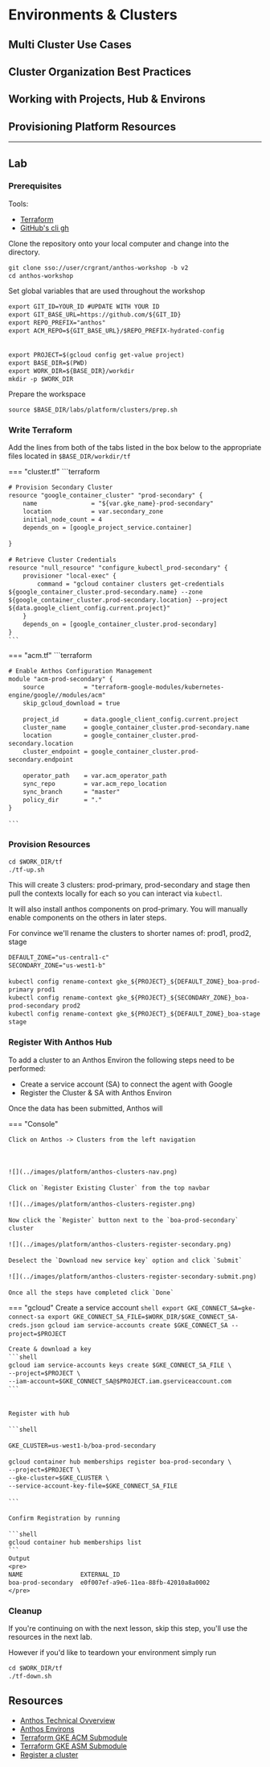 # Environments & Clusters

## Multi Cluster Use Cases

## Cluster Organization Best Practices

## Working with Projects, Hub & Environs

## Provisioning Platform Resources

---

## Lab

### Prerequisites

Tools:

- [Terraform](https://learn.hashicorp.com/terraform/getting-started/install.html)
- [GitHub's cli gh](https://github.com/cli/cli)

Clone the repository onto your local computer and change into the directory.

```shell
git clone sso://user/crgrant/anthos-workshop -b v2
cd anthos-workshop
```

Set global variables that are used throughout the workshop

```shell
export GIT_ID=YOUR_ID #UPDATE WITH YOUR ID
export GIT_BASE_URL=https://github.com/${GIT_ID}
export REPO_PREFIX="anthos"
export ACM_REPO=${GIT_BASE_URL}/$REPO_PREFIX-hydrated-config


export PROJECT=$(gcloud config get-value project)
export BASE_DIR=$(PWD)
export WORK_DIR=${BASE_DIR}/workdir
mkdir -p $WORK_DIR

```
 

Prepare the workspace
```shell
source $BASE_DIR/labs/platform/clusters/prep.sh
```



### Write Terraform 

Add the lines from both of the tabs listed in the box below to the appropriate files located in `$BASE_DIR/workdir/tf`

=== "cluster.tf"
    ```terraform

    # Provision Secondary Cluster
    resource "google_container_cluster" "prod-secondary" {
        name               = "${var.gke_name}-prod-secondary"
        location           = var.secondary_zone
        initial_node_count = 4
        depends_on = [google_project_service.container]

    }
    
    # Retrieve Cluster Credentials
    resource "null_resource" "configure_kubectl_prod-secondary" {
        provisioner "local-exec" {
            command = "gcloud container clusters get-credentials ${google_container_cluster.prod-secondary.name} --zone ${google_container_cluster.prod-secondary.location} --project ${data.google_client_config.current.project}"
        }
        depends_on = [google_container_cluster.prod-secondary]
    }
    ```

=== "acm.tf"
    ```terraform

    # Enable Anthos Configuration Management
    module "acm-prod-secondary" {
        source           = "terraform-google-modules/kubernetes-engine/google//modules/acm"
        skip_gcloud_download = true

        project_id       = data.google_client_config.current.project
        cluster_name     = google_container_cluster.prod-secondary.name
        location         = google_container_cluster.prod-secondary.location
        cluster_endpoint = google_container_cluster.prod-secondary.endpoint

        operator_path    = var.acm_operator_path
        sync_repo        = var.acm_repo_location
        sync_branch      = "master"
        policy_dir       = "."
    }

    ```


### Provision Resources

```shell
cd $WORK_DIR/tf 
./tf-up.sh
```

This will create 3 clusters: prod-primary, prod-secondary and stage then pull the contexts locally for each so you can interact via `kubectl`. 

It will also install anthos components on prod-primary. You will manually enable components on the others in later steps. 

For convince we'll rename the clusters to shorter names of: prod1, prod2, stage

```shell
DEFAULT_ZONE="us-central1-c"
SECONDARY_ZONE="us-west1-b"

kubectl config rename-context gke_${PROJECT}_${DEFAULT_ZONE}_boa-prod-primary prod1
kubectl config rename-context gke_${PROJECT}_${SECONDARY_ZONE}_boa-prod-secondary prod2
kubectl config rename-context gke_${PROJECT}_${DEFAULT_ZONE}_boa-stage stage
```




### Register With Anthos Hub

To add a cluster to an Anthos Environ the following steps need to be performed:

- Create a service account (SA) to connect the agent with Google
- Register the Cluster & SA with Anthos Environ

Once the data has been submitted, Anthos will


=== "Console"
    


    Click on Anthos -> Clusters from the left navigation



    ![](../images/platform/anthos-clusters-nav.png)

    Click on `Register Existing Cluster` from the top navbar

    ![](../images/platform/anthos-clusters-register.png)

    Now click the `Register` button next to the `boa-prod-secondary` cluster

    ![](../images/platform/anthos-clusters-register-secondary.png)
    
    Deselect the `Download new service key` option and click `Submit`

    ![](../images/platform/anthos-clusters-register-secondary-submit.png)

    Once all the steps have completed click `Done`



=== "gcloud"
    Create a service account
    ```shell
    export GKE_CONNECT_SA=gke-connect-sa
    export GKE_CONNECT_SA_FILE=$WORK_DIR/$GKE_CONNECT_SA-creds.json
    gcloud iam service-accounts create $GKE_CONNECT_SA --project=$PROJECT
    ```

    Create & download a key
    ```shell
    gcloud iam service-accounts keys create $GKE_CONNECT_SA_FILE \
    --project=$PROJECT \
    --iam-account=$GKE_CONNECT_SA@$PROJECT.iam.gserviceaccount.com 
    ```


    Register with hub

    ```shell
   
    GKE_CLUSTER=us-west1-b/boa-prod-secondary

    gcloud container hub memberships register boa-prod-secondary \
    --project=$PROJECT \
    --gke-cluster=$GKE_CLUSTER \
    --service-account-key-file=$GKE_CONNECT_SA_FILE

    ```

    Confirm Registration by running

    ```shell
    gcloud container hub memberships list
    ```
    Output
    <pre>
    NAME                EXTERNAL_ID
    boa-prod-secondary  e0f007ef-a9e6-11ea-88fb-42010a8a0002
    </pre>


### Cleanup

If you're continuing on with the next lesson, skip this step, you'll use the resources in the next lab. 

However if you'd like to teardown your environment simply run
```shell
cd $WORK_DIR/tf 
./tf-down.sh
```

## Resources

- [Anthos Technical Ovverview](https://cloud.google.com/anthos/docs/concepts/overview)
- [Anthos Environs](https://cloud.google.com/anthos/multicluster-management/environs)
- [Terraform GKE ACM Submodule](https://registry.terraform.io/modules/terraform-google-modules/kubernetes-engine/google/8.1.0/submodules/acm)
- [Terraform GKE ASM Submodule](https://github.com/terraform-google-modules/terraform-google-kubernetes-engine/tree/add-asm-module/modules/asm)
- [Register a cluster](https://cloud.google.com/anthos/multicluster-management/connect/registering-a-cluster)

